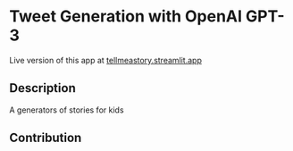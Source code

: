 # Tweet Generation with OpenAI GPT-3

Live version of this app at [tellmeastory.streamlit.app](https://tellmeastory.streamlit.app)

## Description

A generators of stories for kids

## Contribution

